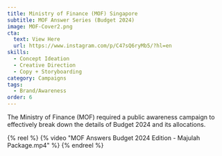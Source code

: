 ```yaml
---
title: Ministry of Finance (MOF) Singapore
subtitle: MOF Answer Series (Budget 2024)
image: MOF-Cover2.png
cta:
  text: View Here
  url: https://www.instagram.com/p/C47sQ6ryMb5/?hl=en
skills:
  - Concept Ideation
  - Creative Direction
  - Copy + Storyboarding
category: Campaigns
tags:
  - Brand/Awareness
order: 6
---
```


The Ministry of Finance (MOF) required a public awareness campaign to effectively break down the details of Budget 2024 and its allocations.

{% reel %}
  {% video "MOF Answers Budget 2024 Edition - Majulah Package.mp4" %}
{% endreel %}
